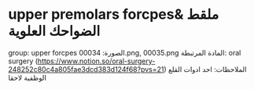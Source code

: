 # upper premolars forcpes& ملقط الضواحك العلوية

group: upper forcpes
الصورة: 00034.png, 00035.png
المادة المرتبطة: oral surgery (https://www.notion.so/oral-surgery-248252c80c4a805fae3dcd383d124f68?pvs=21)
الملاحظات: احد ادوات القلع الوظفية لاحقا